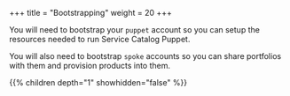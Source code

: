 +++
title = "Bootstrapping"
weight = 20
+++

You will need to bootstrap your `puppet` account so you can setup the resources needed to run Service Catalog Puppet. 

You will also need to bootstrap `spoke` accounts so you can share portfolios with them and provision products into them.


{{% children depth="1" showhidden="false" %}}